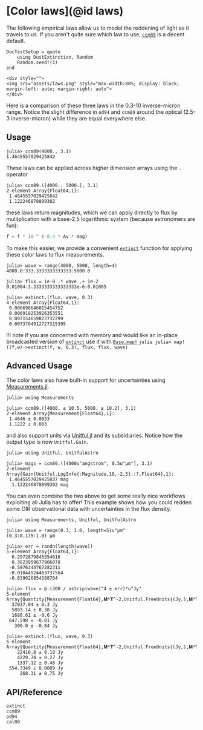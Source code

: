 
# [Color laws](@id laws)

The following empirical laws allow us to model the reddening of light as it travels to us. If you aren't quite sure which law to use, [`ccm89`](@ref) is a decent default.

```@meta
DocTestSetup = quote
    using DustExtinction, Random
    Random.seed!(1)
end
```

```@raw html
<div style="">
<img src="assets/laws.png" style="max-width:80%; display: block; margin-left: auto; margin-right: auto">
</div>
```
Here is a comparison of these three laws in the 0.3-10 inverse-micron range. Notice the slight difference in `od94` and `ccm89` around the optical (2.5-3 inverse-micron) while they are equal everywhere else.

## Usage

```jldoctest
julia> ccm89(4000., 3.1)
1.4645557029425842

```

These laws can be applied across higher dimension arrays using the `.` operator

```jldoctest
julia> ccm89.([4000., 5000.], 3.1)
2-element Array{Float64,1}:
 1.4645557029425842
 1.122246878899302

```

these laws return magnitudes, which we can apply directly to flux by mulitplication with a base-2.5 logarithmic system (because astronomers are fun):

```julia
f = f * 10 ^ (-0.4 * Av * mag)
```

To make this easier, we provide a convenient [`extinct`](@ref) function for applying these color laws to flux measurements.

```jldoctest
julia> wave = range(4000, 5000, length=4)
4000.0:333.3333333333333:5000.0

julia> flux = 1e-8 .* wave .+ 1e-2
0.01004:3.3333333333333333e-6:0.01005

julia> extinct.(flux, wave, 0.3)
4-element Array{Float64,1}:
 0.006698646015454752 
 0.006918253926353551 
 0.007154659823737299 
 0.0073704912727315395

```

!!! note
    If you are concerned with memory and would like an in-place broadcasted version of [`extinct`](@ref) use it with [`Base.map!`](https://docs.julialang.org/en/v1/base/collections/#Base.map!)
    ```julia
    julia> map!((f,w)->extinct(f, w, 0.3), flux, flux, wave)
    ```

## Advanced Usage

The color laws also have built-in support for uncertainties using [Measurements.jl](https://github.com/juliaphysics/measurements.jl).

```jldoctest setup
julia> using Measurements

julia> ccm89.([4000. ± 10.5, 5000. ± 10.2], 3.1)
2-element Array{Measurement{Float64},1}:
 1.4646 ± 0.0033
 1.1222 ± 0.003

```

and also support units via [Unitful.jl](https://github.com/painterqubits/unitful.jl) and its subsidiaries. Notice how the output type is now `Unitful.Gain`.

```jldoctest
julia> using Unitful, UnitfulAstro

julia> mags = ccm89.([4000u"angstrom", 0.5u"μm"], 3.1)
2-element Array{Gain{Unitful.LogInfo{:Magnitude,10,-2.5},:?,Float64},1}:
 1.4645557029425837 mag
  1.122246878899302 mag

```

You can even combine the two above to get some really nice workflows exploiting all Julia has to offer! This example shows how you 
could redden some OIR observational data with uncertainties in the flux density.

```jldoctest setup
julia> using Measurements, Unitful, UnitfulAstro

julia> wave = range(0.3, 1.0, length=5)u"μm"
(0.3:0.175:1.0) μm

julia> err = randn(length(wave))
5-element Array{Float64,1}:
  0.2972879845354616
  0.3823959677906078
 -0.5976344767282311
 -0.01044524463737564
 -0.839026854388764

julia> flux = @.(300 / ustrip(wave)^4 ± err)*u"Jy"
5-element Array{Quantity{Measurement{Float64},𝐌*𝐓^-2,Unitful.FreeUnits{(Jy,),𝐌*𝐓^-2,nothing}},1}:
  37037.04 ± 0.3 Jy
  5893.14 ± 0.38 Jy
  1680.61 ± -0.6 Jy
 647.598 ± -0.01 Jy
   300.0 ± -0.84 Jy

julia> extinct.(flux, wave, 0.3)
5-element Array{Quantity{Measurement{Float64},𝐌*𝐓^-2,Unitful.FreeUnits{(Jy,),𝐌*𝐓^-2,nothing}},1}:
    22410.8 ± 0.18 Jy
    4229.74 ± 0.27 Jy
    1337.12 ± 0.48 Jy
 554.3349 ± 0.0089 Jy
     268.31 ± 0.75 Jy

```

## API/Reference

```@docs
extinct
ccm89
od94
cal00
```
